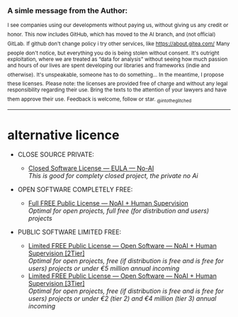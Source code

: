 
### A simle message from the Author:

<sub>I see companies using our developments without paying us, without giving us any credit or honor.</sub>
<sub>This now includes GitHub, which has moved to the AI branch, and (not official) GitLab.</sub>
<sub>If github don't change policy i try other services, like https://about.gitea.com/</sub>
<sub>Many people don't notice, but everything you do is being stolen without consent.</sub>
<sub>It's outright exploitation, where we are treated as “data for analysis” without seeing how much passion and hours of our lives are spent developing our libraries and frameworks (indie and otherwise).</sub>
<sub>It's unspeakable, someone has to do something... In the meantime, I propose these licenses.</sub>
<sub>Please note: the licenses are provided free of charge and without any legal responsibility regarding their use. Bring the texts to the attention of your lawyers and have them approve their use.</sub>
<sub>Feedback is welcome, follow or star.
<sub>@intotheglitched</sub>

---

# alternative licence


- CLOSE SOURCE PRIVATE:
  - [Closed Software License —  EULA — No-AI](https://github.com/intotheglitched/licence-vs-ai/blob/main/Closed%20Software%20License%20%E2%80%94%20%20EULA%20%E2%80%94%20No-AI.md)<br>_This is good for complety closed project, the private no Ai_

- OPEN SOFTWARE COMPLETELY FREE:
  - [Full FREE Public License — NoAI + Human Supervision](https://github.com/intotheglitched/licence-vs-ai/blob/main/Full%20FREE%20Public%20License%20%E2%80%94%20Open%20software%20%E2%80%94%20%20NoAI%20%2B%20Human%20Supervision.md)<br>_Optimal for open projects, full free (for distribution and users) projects_

- PUBLIC SOFTWARE LIMITED FREE:
  - [Limited FREE Public License — Open Software — NoAI + Human Supervision [2Tier]](https://github.com/intotheglitched/licence-vs-ai/blob/main/Limited%20FREE%20Public%20License%20%E2%80%94%20Open%20Software%20%E2%80%94%20NoAI%20+%20Human%20Supervision%20%5B2tier%5D.md)<br>_Optimal for open projects, free (if distribution is free and is free for users) projects or under €5 million annual incoming_
  - [Limited FREE Public License — Open Software — NoAI + Human Supervision [3Tier]](https://github.com/intotheglitched/licence-vs-ai/blob/main/Limited%20FREE%20Public%20License%20%E2%80%94%20Open%20Software%20%E2%80%94%20NoAI%20%2B%20Human%20Supervision%20%5B3Tier%5D.md)<br>_Optimal for open projects, free (if distribution is free and is free for users) projects or under €2 (tier 2) and €4 million (tier 3) annual incoming_
